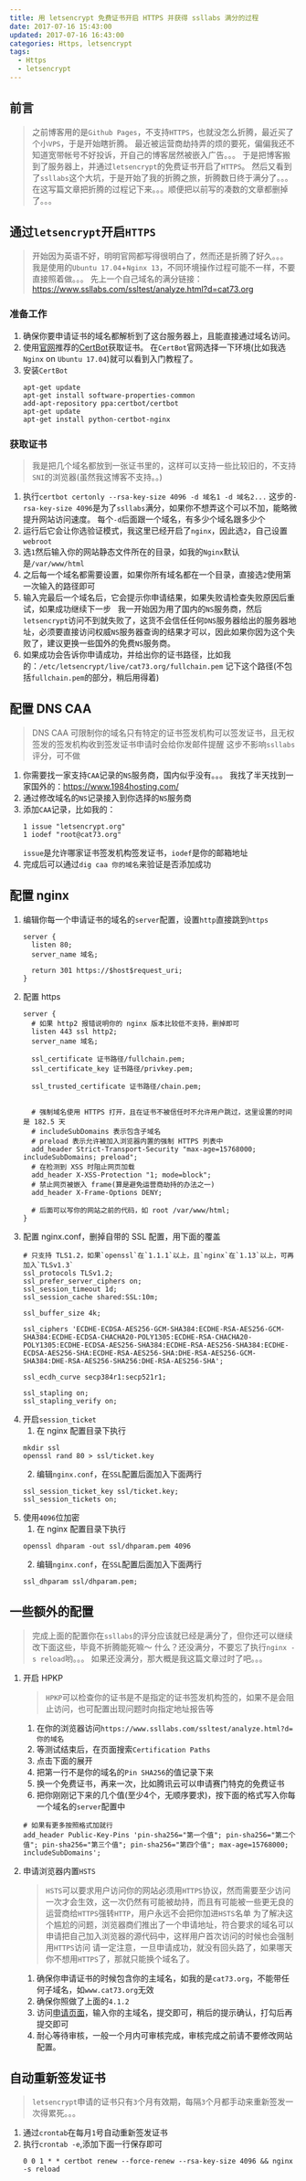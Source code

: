 ```yaml
---
title: 用 letsencrypt 免费证书开启 HTTPS 并获得 ssllabs 满分的过程
date: 2017-07-16 15:43:00
updated: 2017-07-16 16:43:00
categories: Https, letsencrypt
tags:
  - Https
  - letsencrypt
---
```

## 前言
> 之前博客用的是`Github Pages`，不支持`HTTPS`，也就没怎么折腾，最近买了个小`VPS`，于是开始瞎折腾。
> 最近被运营商劫持弄的烦的要死，偏偏我还不知道宽带帐号不好投诉，开自己的博客居然被嵌入广告。。。
> 于是把博客搬到了服务器上，并通过`letsencrypt`的免费证书开启了`HTTPS`。
> 然后又看到了`ssllabs`这个大坑，于是开始了我的折腾之旅，折腾数日终于满分了。。。
> 在这写篇文章把折腾的过程记下来。。。顺便把以前写的凑数的文章都删掉了。。。

<!-- more -->
## 通过`letsencrypt`开启`HTTPS`
> 开始因为英语不好，明明官网都写得很明白了，然而还是折腾了好久。。。
> 我是使用的`Ubuntu 17.04`+`Nginx 13`，不同环境操作过程可能不一样，不要直接照着做。。。
> 先上一个自己域名的满分链接：https://www.ssllabs.com/ssltest/analyze.html?d=cat73.org

### 准备工作
1. 确保你要申请证书的域名都解析到了这台服务器上，且能直接通过域名访问。
2. 使用[官网](https://letsencrypt.org/getting-started/)推荐的[CertBot](https://certbot.eff.org/)获取证书。
   在`CertBot`官网选择一下环境(比如我选`Nginx` on `Ubuntu 17.04`)就可以看到入门教程了。
3. 安装`CertBot`
   ```shell
   apt-get update
   apt-get install software-properties-common
   add-apt-repository ppa:certbot/certbot
   apt-get update
   apt-get install python-certbot-nginx
   ```

### 获取证书
> 我是把几个域名都放到一张证书里的，这样可以支持一些比较旧的，不支持`SNI`的浏览器(虽然我这博客不支持。。)

1. 执行`certbot certonly --rsa-key-size 4096 -d 域名1 -d 域名2...`
   这步的`-rsa-key-size 4096`是为了`ssllabs`满分，如果你不想弄这个可以不加，能略微提升网站访问速度。
   每个`-d`后面跟一个域名，有多少个域名跟多少个
2. 运行后它会让你选验证模式，我这里已经开启了`nginx`，因此选`2`，自己设置`webroot`
3. 选`1`然后输入你的网站静态文件所在的目录，如我的`Nginx`默认是`/var/www/html`
4. 之后每一个域名都需要设置，如果你所有域名都在一个目录，直接选`2`使用第一次输入的路径即可
5. 输入完最后一个域名后，它会提示你申请结果，如果失败请检查失败原因后重试，如果成功继续下一步
   我一开始因为用了国内的`NS`服务商，然后`letsencrypt`访问不到就失败了，这货不会信任任何`DNS`服务器给出的服务器地址，必须要直接访问权威`NS`服务器查询的结果才可以，因此如果你因为这个失败了，建议更换一些国外的免费`NS`服务商。
6. 如果成功会告诉你申请成功，并给出你的证书路径，比如我的：`/etc/letsencrypt/live/cat73.org/fullchain.pem`
   记下这个路径(不包括`fullchain.pem`的部分，稍后用得着)

## 配置 DNS CAA
> DNS CAA 可限制你的域名只有特定的证书签发机构可以签发证书，且无权签发的签发机构收到签发证书申请时会给你发邮件提醒
> 这步不影响`ssllabs`评分，可不做

1. 你需要找一家支持`CAA`记录的`NS`服务商，国内似乎没有。。。
   我找了半天找到一家国外的：https://www.1984hosting.com/
2. 通过修改域名的`NS`记录接入到你选择的`NS`服务商
3. 添加`CAA`记录，比如我的：
   ```
   1 issue "letsencrypt.org"
   1 iodef "root@cat73.org"
   ```
   `issue`是允许哪家证书签发机构签发证书，`iodef`是你的邮箱地址
4. 完成后可以通过`dig caa 你的域名`来验证是否添加成功

## 配置 nginx
1. 编辑你每一个申请证书的域名的`server`配置，设置`http`直接跳到`https`
   ```
   server {
     listen 80;
     server_name 域名;

     return 301 https://$host$request_uri;
   }
   ```
2. 配置 https
   ```
   server {
     # 如果 http2 报错说明你的 nginx 版本比较低不支持，删掉即可
     listen 443 ssl http2;
     server_name 域名;

     ssl_certificate 证书路径/fullchain.pem;
     ssl_certificate_key 证书路径/privkey.pem;

     ssl_trusted_certificate 证书路径/chain.pem;


     # 强制域名使用 HTTPS 打开，且在证书不被信任时不允许用户跳过，这里设置的时间是 182.5 天
     # includeSubDomains 表示包含子域名
     # preload 表示允许被加入浏览器内置的强制 HTTPS 列表中
     add_header Strict-Transport-Security "max-age=15768000; includeSubDomains; preload";
     # 在检测到 XSS 时阻止网页加载
     add_header X-XSS-Protection "1; mode=block";
     # 禁止网页被嵌入 frame(算是避免运营商劫持的办法之一)
     add_header X-Frame-Options DENY;

     # 后面可以写你的网站之前的代码，如 root /var/www/html;
   }
   ```
3. 配置 nginx.conf，删掉自带的 SSL 配置，用下面的覆盖
   ```
   # 只支持 TLS1.2，如果`openssl`在`1.1.1`以上，且`nginx`在`1.13`以上，可再加入`TLSv1.3`
   ssl_protocols TLSv1.2;
   ssl_prefer_server_ciphers on;
   ssl_session_timeout 1d;
   ssl_session_cache shared:SSL:10m;

   ssl_buffer_size 4k;

   ssl_ciphers 'ECDHE-ECDSA-AES256-GCM-SHA384:ECDHE-RSA-AES256-GCM-SHA384:ECDHE-ECDSA-CHACHA20-POLY1305:ECDHE-RSA-CHACHA20-POLY1305:ECDHE-ECDSA-AES256-SHA384:ECDHE-RSA-AES256-SHA384:ECDHE-ECDSA-AES256-SHA:ECDHE-RSA-AES256-SHA:DHE-RSA-AES256-GCM-SHA384:DHE-RSA-AES256-SHA256:DHE-RSA-AES256-SHA';

   ssl_ecdh_curve secp384r1:secp521r1;

   ssl_stapling on;
   ssl_stapling_verify on;
   ```
4. 开启`session_ticket`
   1. 在 nginx 配置目录下执行
   ```shell
   mkdir ssl
   openssl rand 80 > ssl/ticket.key
   ```
   2. 编辑`nginx.conf`，在`SSL`配置后面加入下面两行
   ```
   ssl_session_ticket_key ssl/ticket.key;
   ssl_session_tickets on;
   ```
5. 使用`4096`位加密
   1. 在 nginx 配置目录下执行
   ```shell
   openssl dhparam -out ssl/dhparam.pem 4096
   ```
   2. 编辑`nginx.conf`，在`SSL`配置后面加入下面两行
   ```
   ssl_dhparam ssl/dhparam.pem;
   ```

## 一些额外的配置
> 完成上面的配置你在`ssllabs`的评分应该就已经是满分了，但你还可以继续改下面这些，毕竟不折腾能死嘛～
> 什么？还没满分，不要忘了执行`nginx -s reload`哟。。。
> 如果还没满分，那大概是我这篇文章过时了吧。。。

1. 开启 HPKP
   > `HPKP`可以检查你的证书是不是指定的证书签发机构签的，如果不是会阻止访问，也可配置出现问题时向指定地址报告等
   1. 在你的浏览器访问`https://www.ssllabs.com/ssltest/analyze.html?d=你的域名`
   2. 等测试结束后，在页面搜索`Certification Paths`
   3. 点击下面的展开
   4. 把第一行不是你的域名的`Pin SHA256`的值记录下来
   5. 换一个免费证书，再来一次，比如腾讯云可以申请赛门特克的免费证书
   6. 把你刚刚记下来的几个值(至少4个，无顺序要求)，按下面的格式写入你每一个域名的`server`配置中
   ```
   # 如果有更多按照格式加就行
   add_header Public-Key-Pins 'pin-sha256="第一个值"; pin-sha256="第二个值"; pin-sha256="第三个值"; pin-sha256="第四个值"; max-age=15768000; includeSubDomains';
   ```
2. 申请浏览器内置`HSTS`
   > `HSTS`可以要求用户访问你的网站必须用`HTTPS`协议，然而需要至少访问一次才会生效，这一次仍然有可能被劫持，而且有可能被一些更无良的运营商给`HTTPS`强转`HTTP`，用户永远不会把你加进`HSTS`名单
   > 为了解决这个尴尬的问题，浏览器商们推出了一个申请地址，符合要求的域名可以申请把自己加入浏览器的源代码中，这样用户首次访问的时候也会强制用`HTTPS`访问
   > 请一定注意，一旦申请成功，就没有回头路了，如果哪天你不想用`HTTPS`了，那就只能换个域名了。
   1. 确保你申请证书的时候包含你的主域名，如我的是`cat73.org`，不能带任何子域名，如`www.cat73.org`无效
   2. 确保你照做了上面的`4.1.2`
   3. 访问[申请页面](https://hstspreload.org/)，输入你的主域名，提交即可，稍后的提示确认，打勾后再提交即可
   4. 耐心等待审核，一般一个月内可审核完成，审核完成之前请不要修改网站配置。

## 自动重新签发证书
> `letsencrypt`申请的证书只有`3`个月有效期，每隔`3`个月都手动来重新签发一次得累死。。。

1. 通过`crontab`在每月`1`号自动重新签发证书
2. 执行`crontab -e`,添加下面一行保存即可
   ```
   0 0 1 * * certbot renew --force-renew --rsa-key-size 4096 && nginx -s reload
   ```
